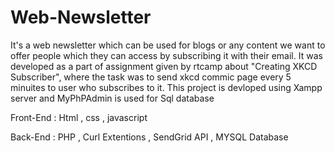 # Web-Newsletter
It's a web newsletter which can be used for blogs or any content we want to offer people which they can access by subscribing it with their email.
It was developed as a part of assignment given by rtcamp about "Creating XKCD Subscriber", where the task was to send xkcd commic page every 5 minuites to user who subscribes to it.
This project is devloped using Xampp server and MyPhPAdmin is used for Sql database

Front-End : Html , css , javascript

Back-End  : PHP , Curl Extentions , SendGrid API , MYSQL Database



